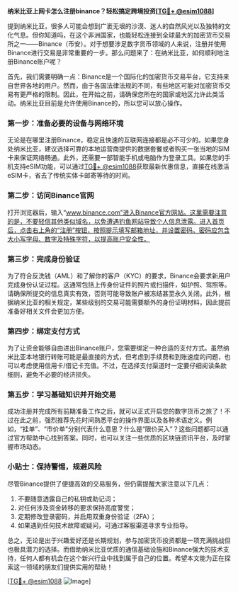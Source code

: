 **纳米比亚上网卡怎么注册binance？轻松搞定跨境投资[[TG💪+ @esim1088](https://t.me/s/esim1088)]**

提到纳米比亚，很多人可能会想到广袤无垠的沙漠、迷人的自然风光以及独特的文化气息。但你知道吗，在这个非洲国家，也能轻松连接到全球最大的加密货币交易所之一——Binance（币安）。对于想要涉足数字货币领域的人来说，注册并使用Binance进行交易是非常重要的一步。那么问题来了：在纳米比亚，如何顺利地注册Binance账户呢？

首先，我们需要明确一点：Binance是一个国际化的加密货币交易平台，它支持来自世界各地的用户。然而，由于各国法律法规的不同，有些地区可能对加密货币交易有更严格的限制。因此，在开始之前，请确保您所在的国家或地区允许此类活动。纳米比亚目前是允许使用Binance的，所以您可以放心操作。

### **第一步：准备必要的设备与网络环境**
无论是在哪里注册Binance，稳定且快速的互联网连接都是必不可少的。如果您身处纳米比亚，建议选择可靠的本地运营商提供的数据套餐或者购买一张当地的SIM卡来保证网络畅通。此外，还需要一部智能手机或电脑作为登录工具。如果您的手机支持eSIM功能，可以通过[TG💪+ @esim1088](https://t.me/s/esim1088)获取最新优惠信息，直接在线激活eSIM卡，省去了传统实体卡邮寄等待的时间。

### **第二步：访问Binance官网**
打开浏览器后，输入“www.binance.com”进入Binance官方网站。这里需要注意的是，不要轻信其他类似域名，以免遭遇钓鱼网站导致个人信息泄露。进入首页后，点击右上角的“注册”按钮，按照提示填写邮箱地址，并设置密码。密码应包含大小写字母、数字及特殊字符，以提高账户安全性。

### **第三步：完成身份验证**
为了符合反洗钱（AML）和了解你的客户（KYC）的要求，Binance会要求新用户完成身份认证过程。这通常包括上传身份证件的照片或扫描件，如护照、驾照等。请确保所提交的信息真实有效，否则可能导致账户被冻结甚至永久关闭。此外，根据纳米比亚的相关规定，某些级别的交易可能需要额外的身份证明材料，因此提前准备好相关文件会更加方便。

### **第四步：绑定支付方式**
为了让资金能够自由进出Binance账户，您需要绑定一种合适的支付方式。虽然纳米比亚本地银行转账可能是最直接的方式，但考虑到手续费和到账速度的问题，也可以考虑使用信用卡/借记卡充值。不过，在选择支付渠道时一定要仔细阅读条款细则，避免不必要的经济损失。

### **第五步：学习基础知识并开始交易**
成功注册并完成所有前期准备工作之后，就可以正式开启您的数字货币之旅了！不过在此之前，强烈推荐先花时间熟悉平台的操作界面以及各种术语定义。例如，“挂单”、“市价单”分别代表什么意思？什么是“限价买入”？这些问题都可以通过官方帮助中心找到答案。同时，也可以关注一些优质的区块链资讯平台，及时掌握市场动态。

### **小贴士：保持警惕，规避风险**
尽管Binance提供了便捷高效的交易服务，但仍需提醒大家注意以下几点：
1. 不要随意透露自己的私钥或助记词；
2. 对任何涉及资金转移的要求保持高度警觉；
3. 定期修改登录密码，并启用双重身份验证（2FA）；
4. 如果遇到任何技术故障或疑问，可通过客服渠道寻求专业指导。

总之，无论是出于兴趣爱好还是长期规划，参与加密货币投资都是一项充满挑战但也极具潜力的选择。而借助纳米比亚优质的通信基础设施和Binance强大的技术支持，任何人都有机会在这个新兴行业中找到属于自己的位置。希望本文能为正在探索这一领域的朋友们提供实用的帮助！

[[TG💪+ @esim1088](https://t.me/s/esim1088) ![Image](https://i.postimg.cc/4NQfJmqS/Snipaste-2025-05-13-00-14-12.png)]